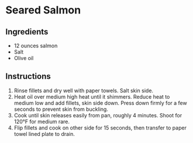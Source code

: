 # Seared Salmon

## Ingredients

- 12 ounces salmon
- Salt
- Olive oil

## Instructions

1. Rinse fillets and dry well with paper towels. Salt skin side.
2. Heat oil over medium high heat until it shimmers. Reduce heat to medium low and add fillets, skin side down. Press down firmly for a few seconds to prevent skin from buckling.
3. Cook until skin releases easily from pan, roughly 4 minutes. Shoot for 120°F for medium rare.
4. Flip fillets and cook on other side for 15 seconds, then transfer to paper towel lined plate to drain.
